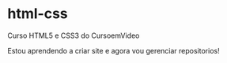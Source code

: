 # html-css
 Curso HTML5 e CSS3 do CursoemVideo

Estou aprendendo a criar site e agora vou gerenciar repositorios!